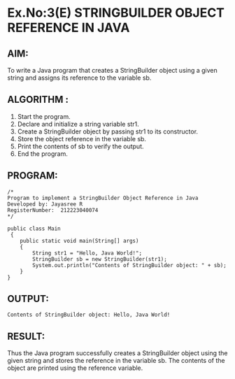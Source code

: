 # Ex.No:3(E)  STRINGBUILDER OBJECT REFERENCE IN JAVA

## AIM:
To write a Java program that creates a StringBuilder object using a given string and assigns its reference to the variable sb.

## ALGORITHM :
1.	Start the program.
2.	Declare and initialize a string variable str1.
3.	Create a StringBuilder object by passing str1 to its constructor.
4.	Store the object reference in the variable sb.
5.	Print the contents of sb to verify the output.
6.	End the program.


## PROGRAM:
 ```
/*
Program to implement a StringBuilder Object Reference in Java
Developed by: Jayasree R
RegisterNumber:  212223040074
*/
```
```
public class Main
 {
    public static void main(String[] args)
    {
        String str1 = "Hello, Java World!";
        StringBuilder sb = new StringBuilder(str1);
        System.out.println("Contents of StringBuilder object: " + sb);
    }
}
```



## OUTPUT:

```
Contents of StringBuilder object: Hello, Java World!
```

## RESULT:
Thus the  Java program successfully creates a StringBuilder object using the given string and stores the reference in the variable sb. The contents of the object are printed using the reference variable.

